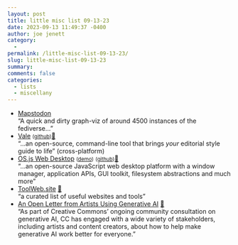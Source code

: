 ```yaml
---
layout: post
title: little misc list 09-13-23
date: 2023-09-13 11:49:37 -0400
author: joe jenett
category:
  - 
permalink: /little-misc-list-09-13-23/
slug: little-misc-list-09-13-23
summary: 
comments: false
categories:
  - lists
  - miscellany
---
```

<ul class="links">
	<li><a title="Mapstodon" href="https://www.comeetie.fr/galerie/mapstodon/">Mapstodon</a> <br>“A quick and dirty graph-viz of around 4500 instances of the fediverse...”</li>
	<li><a title="Vale.sh - A linter for prose" href="https://vale.sh/">Vale</a> <small>(<a href="https://github.com/errata-ai/vale">github</a>)</small><a href="https://pinboard.in/u:amason">📌</a><br>“...an open-source, command-line tool that brings <em>your</em> editorial style guide to life” (cross-platform)</li>
	<li><a title="OS.js Web Desktop" href="https://www.os-js.org/">OS.js Web Desktop</a> <small>(<a href="https://demo.os-js.org/">demo</a>)</small> <small>(<a href="https://github.com/os-js/OS.js/tree/v3">github</a>)</small><a href="https://pinboard.in/u:zero1infinity">📌</a><br>“...an open-source JavaScript web desktop platform with a window manager, application APIs, GUI toolkit, filesystem abstractions and much more”</li>
	<li><a title="Best Tools and Websites on the Internet - ToolWeb.site" href="https://www.toolweb.site/">ToolWeb.site</a> <a href="https://pinboard.in/u:mikael">📌</a><br>“a curated list of useful websites and tools”</li>
	<li><a title="An Open Letter from Artists Using Generative AI - Creative Commons" href="https://creativecommons.org/2023/09/07/an-open-letter-from-artists-using-generative-ai/">An Open Letter from Artists Using Generative AI</a> <a href="https://pinboard.in/u:arnicas">📌</a><br>“As part of Creative Commons’ ongoing community consultation on generative AI, CC has engaged with a wide variety of stakeholders, including artists and content creators, about how to help make generative AI work better for everyone.”</li>
</ul>

<a href="https://brid.gy/publish/mastodon"></a>
